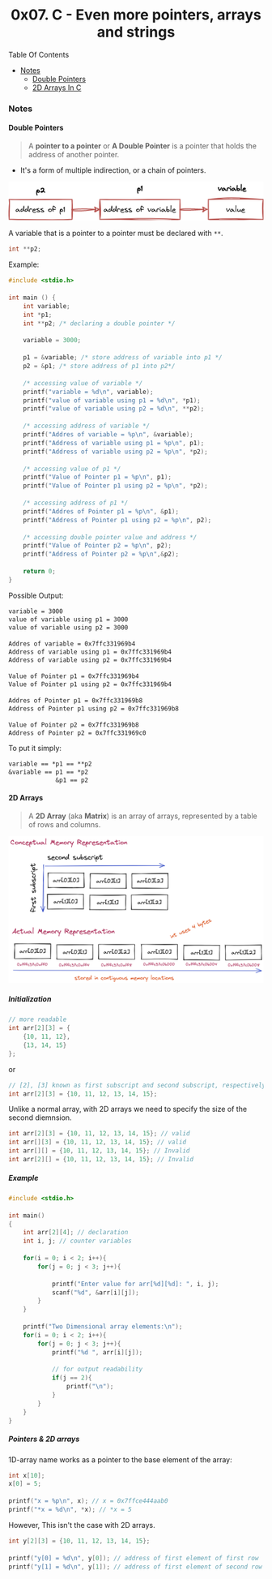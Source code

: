 <h1 align="center">0x07. C - Even more pointers, arrays and strings</h1>

Table Of Contents
- [Notes](#notes)
    - [Double Pointers](#double-pointers)
    - [2D Arrays In C](#2d-arrays)


### Notes


#### Double Pointers 

> A **pointer to a pointer** or **A Double Pointer** is a pointer that holds the address of another pointer.

- It's a form of multiple indirection, or a chain of pointers.

![](./images/pointer-to-pointer.png)

A variable that is a pointer to a pointer must be declared with `**`.

```c
int **p2;
```

Example:
```c
#include <stdio.h>

int main () {
    int variable;
    int *p1;
    int **p2; /* declaring a double pointer */

    variable = 3000;

    p1 = &variable; /* store address of variable into p1 */
    p2 = &p1; /* store address of p1 into p2*/

    /* accessing value of variable */
    printf("variable = %d\n", variable);
    printf("value of variable using p1 = %d\n", *p1);
    printf("value of variable using p2 = %d\n", **p2);

    /* accessing address of variable */
    printf("Addres of variable = %p\n", &variable);
    printf("Address of variable using p1 = %p\n", p1);
    printf("Address of variable using p2 = %p\n", *p2);    

    /* accessing value of p1 */
    printf("Value of Pointer p1 = %p\n", p1);
    printf("Value of Pointer p1 using p2 = %p\n", *p2);

    /* accessing address of p1 */
    printf("Addres of Pointer p1 = %p\n", &p1);
    printf("Address of Pointer p1 using p2 = %p\n", p2);

    /* accessing double pointer value and address */
    printf("Value of Pointer p2 = %p\n", p2);
    printf("Address of Pointer p2 = %p\n",&p2);  

    return 0;
}
```
Possible Output:
```
variable = 3000
value of variable using p1 = 3000
value of variable using p2 = 3000

Addres of variable = 0x7ffc331969b4
Address of variable using p1 = 0x7ffc331969b4
Address of variable using p2 = 0x7ffc331969b4

Value of Pointer p1 = 0x7ffc331969b4
Value of Pointer p1 using p2 = 0x7ffc331969b4

Addres of Pointer p1 = 0x7ffc331969b8
Address of Pointer p1 using p2 = 0x7ffc331969b8

Value of Pointer p2 = 0x7ffc331969b8
Address of Pointer p2 = 0x7ffc331969c0
```
To put it simply: 
```
variable == *p1 == **p2
&variable == p1 == *p2
             &p1 == p2
```



#### 2D Arrays

> A **2D Array** (aka **Matrix**) is an array of arrays, represented by a table of rows and columns.

![](./images/2d-arr.png)

##### Initialization

```c
// more readable
int arr[2][3] = {
    {10, 11, 12},
    {13, 14, 15}
};
```
or 
```c
// [2], [3] known as first subscript and second subscript, respectively.
int arr[2][3] = {10, 11, 12, 13, 14, 15};
```

Unlike a normal array, with 2D arrays we need to specify the size of the second diemnsion.

```c
int arr[2][3] = {10, 11, 12, 13, 14, 15}; // valid
int arr[][3] = {10, 11, 12, 13, 14, 15}; // valid
int arr[][] = {10, 11, 12, 13, 14, 15}; // Invalid
int arr[2][] = {10, 11, 12, 13, 14, 15}; // Invalid
```

##### Example 

```c
#include <stdio.h>

int main()
{
    int arr[2][4]; // declaration
    int i, j; // counter variables 
    
    for(i = 0; i < 2; i++){
        for(j = 0; j < 3; j++){
            
            printf("Enter value for arr[%d][%d]: ", i, j);
            scanf("%d", &arr[i][j]);
        }
    }
    
    printf("Two Dimensional array elements:\n");
    for(i = 0; i < 2; i++){
        for(j = 0; j < 3; j++){
            printf("%d ", arr[i][j]);
            
            // for output readability 
            if(j == 2){
                printf("\n");
            }
        }
    }
}
```

##### Pointers & 2D arrays

1D-array name works as a pointer to the base element of the array:
```c
int x[10];
x[0] = 5;
    
printf("x = %p\n", x); // x = 0x7ffce444aab0
printf("*x = %d\n", *x); // *x = 5
```

However, This isn't the case with 2D arrays.
```c
int y[2][3] = {10, 11, 12, 13, 14, 15};
    
printf("y[0] = %d\n", y[0]); // address of first element of first row
printf("y[1] = %d\n", y[1]); // address of first element of second row
```

